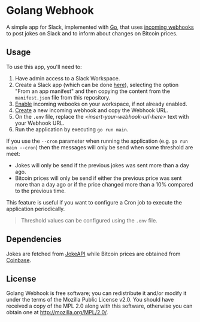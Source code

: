# Golang Webhook

A simple app for Slack, implemented with [Go](https://go.dev/), that uses [incoming webhooks](https://api.slack.com/messaging/webhooks) to post jokes on Slack and to inform about changes on Bitcoin prices.

## Usage

To use this app, you'll need to:

1. Have admin access to a Slack Workspace.
2. Create a Slack app (which can be done [here](https://api.slack.com/apps/new)), selecting the option "From an app manifest" and then copying the content from the `manifest.json` file from this repository.
3. [Enable](https://api.slack.com/messaging/webhooks#enable_webhooks) incoming webooks on your workspace, if not already enabled.
4. [Create](https://api.slack.com/messaging/webhooks#create_a_webhook) a new incoming webhook and copy the Webhook URL.
5. On the `.env` file, replace the _\<insert-your-webhook-url-here\>_ text with your Webhook URL.
6. Run the application by executing `go run main`.

If you use the `--cron` parameter when running the application (e.g. `go run main --cron`) then the messages will only be send when some threshold are meet:

* Jokes will only be send if the previous jokes was sent more than a day ago.
* Bitcoin prices will only be send if either the previous price was sent more than a day ago or if the price changed more than a 10% compared to the previous time. 

This feature is useful if you want to configure a Cron job to execute the application periodically.

> Threshold values can be configured using the `.env` file.

## Dependencies

Jokes are fetched from [JokeAPI](https://sv443.net/jokeapi/v2/) while Bitcoin prices are obtained from [Coinbase](https://docs.cloud.coinbase.com/exchange/).

## License

Golang Webhook is free software; you can redistribute it and/or modify it under the terms of the Mozilla Public License v2.0. You should have received a copy of the MPL 2.0 along with this software, otherwise you can obtain one at http://mozilla.org/MPL/2.0/.
